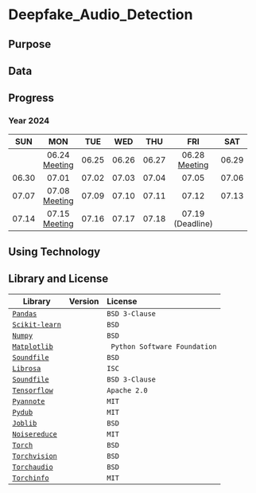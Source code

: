 # Deepfake_Audio_Detection

## Purpose


## Data


## Progress
### Year 2024

|   SUN   |   MON   |   TUE   |   WED   |   THU   |   FRI   |   SAT   |
|:-------:|:-------:|:-------:|:-------:|:-------:|:-------:|:-------:|
|  | 06.24 <br> [Meeting](./posts/0624_Meeting.md)| 06.25 <br> | 06.26 | 06.27 | 06.28 <br> [Meeting](./posts/0628_Meeting.md) | 06.29 |
| 06.30 | 07.01 | 07.02 | 07.03 | 07.04 | 07.05 | 07.06 |
| 07.07 | 07.08 <br> [Meeting](./posts/0708_Meeting.md) | 07.09 | 07.10 | 07.11 | 07.12 | 07.13 |
| 07.14 | 07.15 <br> [Meeting](./posts/0715_Meeting.md) | 07.16 | 07.17 | 07.18 <br> | 07.19 <br> (Deadline)| |


## Using Technology


## Library and License
| Library | Version | License | 
|---|:---:|:---|
| [`Pandas`](https://github.com/pandas-dev/pandas) |  | `BSD 3-Clause` |
| [`Scikit-learn`](https://scikit-learn.org/stable/) | | `BSD` |
| [`Numpy`](https://github.com/numpy/numpy) |  | `BSD` |
| [`Matplotlib`](https://github.com/matplotlib/matplotlib) |  | ` Python Software Foundation` |
| [`Soundfile`](https://github.com/bastibe/python-soundfile) |  | `BSD` |
| [`Librosa`](https://github.com/librosa/librosa) |  | `ISC` |
| [`Soundfile`](https://github.com/bastibe/python-soundfile) | | `BSD 3-Clause`|
| [`Tensorflow`](https://github.com/tensorflow) | | `Apache 2.0` |
| [`Pyannote`](https://github.com/pyannote) | | `MIT` |
| [`Pydub`](https://pydub.com/) | | `MIT` |
| [`Joblib`](https://joblib.readthedocs.io/en/stable/) | | `BSD` |
| [`Noisereduce`](https://github.com/timsainb/noisereduce?tab=MIT-1-ov-file#readme) | | `MIT` |
| [`Torch`](https://pytorch.org/) | | `BSD` |
| [`Torchvision`](https://github.com/pytorch/vision) | | `BSD` |
| [`Torchaudio`](https://github.com/pytorch/audio) | | `BSD` |
| [`Torchinfo`](https://github.com/tyleryep/torchinfo) | | `MIT` |

